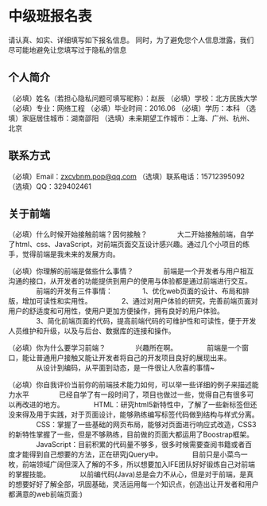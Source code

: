 # 中级班报名表

请认真、如实、详细填写如下报名信息。
同时，为了避免您个人信息泄露，我们尽可能地避免让您填写过于隐私的信息

## 个人简介

（必填）姓名（若担心隐私问题可填写昵称）：赵辰
（必填）学校：北方民族大学
（必填）专业：网络工程
（必填）毕业时间：2016.06
（必填）学历：本科
（选填）家庭居住城市：湖南邵阳
（选填）未来期望工作城市：上海、广州、杭州、北京

## 联系方式

（必填）Email：zxcvbnm.pop@qq.com
（选填）联系电话：15712395092
（选填）QQ：329402461

## 关于前端

（必填）什么时候开始接触前端？因何接触？
　　　　大二开始接触前端，自学了html、css、JavaScript，对前端页面交互设计感兴趣。通过几个小项目的练手，觉得前端是我未来的发展方向。

（必填）你理解的前端是做些什么事情？
　　　　前端是一个开发者与用户相互沟通的接口，从开发者的功能提供到用户的使用与体验都是通过前端进行交互。
　　　　前端的开发有三件事情：
　　　　1、优化web页面的设计、布局和排版，增加可读性和实用性。
　　　　2、通过对用户体验的研究，完善前端页面对用户的舒适度和可用性，使用户更加方便操作，拥有良好的用户体验。
　　　　3、简化前端页面的代码，提高前端代码的可维护性和可读性，便于开发人员维护和升级，以及与后台、数据库的连接和操作。

（必填）你为什么要学习前端？
　　　　兴趣所在啊。
　　　　前端是一个窗口，能让普通用户接触又能让开发者将自己的开发项目良好的展现出来。
　　　　从设计到编码，从平面到动态，是一件很让人欣喜的事情~

（必填）你自我评价当前你的前端技术能力如何，可以举一些详细的例子来描述能力水平
　　　　已经自学了有一段时间了，项目也做过一些，觉得自己有很多可以再改进的地方。
　　　　HTML：研究html5新特性中，了解了一些新标签但还没来得及用于实践，对于页面设计，能够熟练编写标签代码做到结构与样式分离。
　　　　CSS：掌握了一些基础的网页布局，能够对页面进行响应式改造，CSS3的新特性掌握了一些，但是不够熟练，目前做的页面大都运用了Boostrap框架。
　　　　JavaScript：目前积累的代码量不够多，很多时候需要查阅书籍或者百度才能得到自己想要的方法，正在研究jQuery中。
　　　　目前只是小菜鸟一枚，前端领域广阔但深入了解的不多，所以想要加入IFE团队好好锻炼自己对前端的掌握技能。
　　　　以前编代码(Java)总是会力不从心，但是对于前端，是真的想要好好了解全部，巩固基础，灵活运用每一个知识点，创造出让开发者和用户都满意的web前端页面:) 
